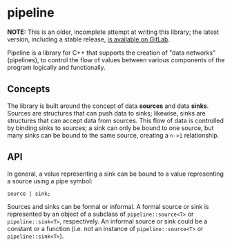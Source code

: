 # pipeline

**NOTE:** This is an older, incomplete attempt at writing this library; the latest version, including a stable release, [is available on GitLab](https://gitlab.com/nickmertin/pipeline).

Pipeline is a library for C++ that supports the creation of "data networks" (pipelines), to control the flow of values between various components of the program logically and functionally.

## Concepts

The library is built around the concept of data **sources** and data **sinks**. Sources are structures that can push data to sinks; likewise, sinks are structures that can accept data from sources. This flow of data is controlled by binding sinks to sources; a sink can only be bound to one source, but many sinks can be bound to the same source, creating a `n->1` relationship.

## API

In general, a value representing a sink can be bound to a value representing a source using a pipe symbol:

    source | sink;

Sources and sinks can be formal or informal. A formal source or sink is represented by an object of a subclass of `pipeline::source<T>` or `pipeline::sink<T>`, respectively. An informal source or sink could be a constant or a function (i.e. not an instance of `pipeline::source<T>` or `pipeline::sink<T>`).
